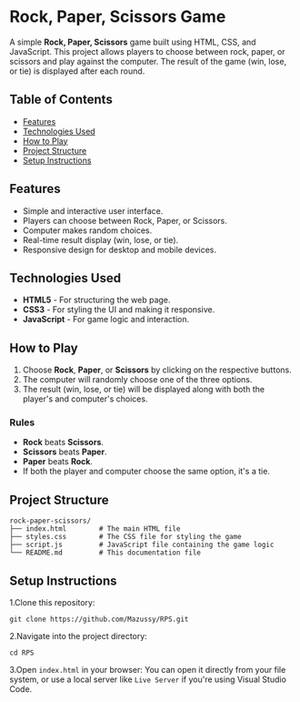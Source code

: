 # Rock, Paper, Scissors Game

A simple **Rock, Paper, Scissors** game built using HTML, CSS, and JavaScript. This project allows players to choose between rock, paper, or scissors and play against the computer. The result of the game (win, lose, or tie) is displayed after each round.

## Table of Contents

- [Features](#features)
- [Technologies Used](#technologies-used)
- [How to Play](#how-to-play)
- [Project Structure](#project-structure)
- [Setup Instructions](#setup-instructions)


## Features

- Simple and interactive user interface.
- Players can choose between Rock, Paper, or Scissors.
- Computer makes random choices.
- Real-time result display (win, lose, or tie).
- Responsive design for desktop and mobile devices.

## Technologies Used

- **HTML5** - For structuring the web page.
- **CSS3** - For styling the UI and making it responsive.
- **JavaScript** - For game logic and interaction.

## How to Play

1. Choose **Rock**, **Paper**, or **Scissors** by clicking on the respective buttons.
2. The computer will randomly choose one of the three options.
3. The result (win, lose, or tie) will be displayed along with both the player's and computer's choices.

### Rules

- **Rock** beats **Scissors**.
- **Scissors** beats **Paper**.
- **Paper** beats **Rock**.
- If both the player and computer choose the same option, it's a tie.

## Project Structure

```plaintext
rock-paper-scissors/
├── index.html        # The main HTML file
├── styles.css        # The CSS file for styling the game
├── script.js         # JavaScript file containing the game logic
└── README.md         # This documentation file
```
## Setup Instructions

1.Clone this repository:
```
git clone https://github.com/Mazussy/RPS.git
```
2.Navigate into the project directory:
```
cd RPS
```

3.Open `index.html` in your browser: 
You can open it directly from your file system, or use a local server like `Live Server` if you're using Visual Studio Code.
